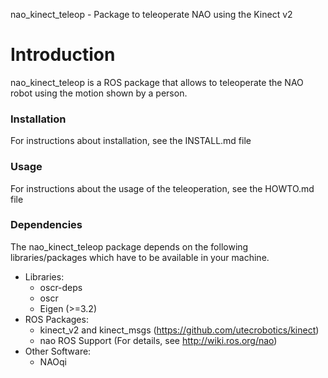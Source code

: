 nao_kinect_teleop - Package to teleoperate NAO using the Kinect v2

Introduction
============

nao_kinect_teleop is a ROS package that allows to teleoperate the NAO robot
using the motion shown by a person.

### Installation

For instructions about installation, see the INSTALL.md file

### Usage

For instructions about the usage of the teleoperation, see the HOWTO.md file

### Dependencies

The nao_kinect_teleop package depends on the following libraries/packages
which have to be available in your machine.

  - Libraries:
    - oscr-deps
    - oscr
    - Eigen (>=3.2)
  - ROS Packages:
    - kinect_v2 and kinect_msgs (https://github.com/utecrobotics/kinect)
    - nao ROS Support (For details, see http://wiki.ros.org/nao)
  - Other Software:
    - NAOqi



